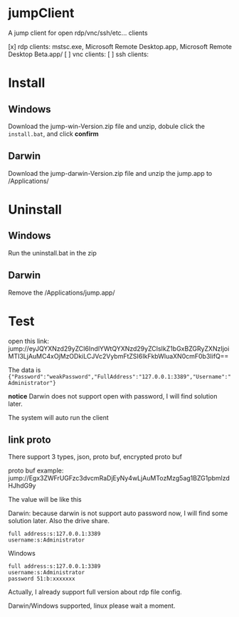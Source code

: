 # jumpClient
A jump client for open rdp/vnc/ssh/etc... clients

[x] rdp clients: mstsc.exe, Microsoft Remote Desktop.app, Microsoft Remote Desktop Beta.app/
[ ] vnc clients:
[ ] ssh clients:

# Install
## Windows
Download the jump-win-Version.zip file and unzip, dobule click the `install.bat`, and click **confirm**

## Darwin
Download the jump-darwin-Version.zip file and unzip the jump.app to /Applications/

# Uninstall
## Windows
Run the uninstall.bat in the zip

## Darwin
Remove the /Applications/jump.app/

# Test
open this link: jump://eyJQYXNzd29yZCI6IndlYWtQYXNzd29yZCIsIkZ1bGxBZGRyZXNzIjoiMTI3LjAuMC4xOjMzODkiLCJVc2VybmFtZSI6IkFkbWluaXN0cmF0b3IifQ==

The data is `{"Password":"weakPassword","FullAddress":"127.0.0.1:3389","Username":"Administrator"}`

**notice** Darwin does not support open with password, I will find solution later.

The system will auto run the client

## link proto
There support 3 types, json, proto buf, encrypted proto buf

proto buf example: jump://Egx3ZWFrUGFzc3dvcmRaDjEyNy4wLjAuMTozMzg5ag1BZG1pbmlzdHJhdG9y

The value will be like this

Darwin: because darwin is not support auto password now, I will find some solution later. Also the drive share.
```
full address:s:127.0.0.1:3389
username:s:Administrator
```

Windows
```
full address:s:127.0.0.1:3389
username:s:Administrator
password 51:b:xxxxxxx
```

Actually, I already support full version about rdp file config.

Darwin/Windows supported, linux please wait a moment.



